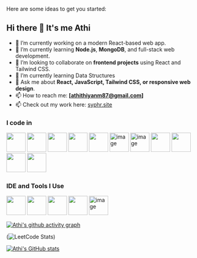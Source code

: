 Here are some ideas to get you started:
## Hi there 👋 It's me Athi

- 🔭 I’m currently working on  a modern React-based web app.
- 🌱 I’m currently learning **Node.js**, **MongoDB**, and full-stack web development.
- 👯 I’m looking to collaborate on **frontend projects** using React and Tailwind CSS.
- 🌱 I’m currently learning Data Structures
- 💬 Ask me about **React, JavaScript, Tailwind CSS, or responsive web design**.
- 📫 How to reach me: **[athithiyanm87@gmail.com]** 
- 📫 Check out my work here: [syphr.site](https://www.syphr.site/)

### I code in
<img height="50" width="50" src="https://img.icons8.com/color/48/000000/c-plus-plus-logo.png" /> <img height="50" width="50" src="https://img.icons8.com/color/48/000000/java-coffee-cup-logo.png" /> <img height="50" width="50" src="https://img.icons8.com/color/48/000000/python.png" /> <img height="50" width="50" src="https://img.icons8.com/color/48/000000/html-5.png" /> <img height="50" width="50" src="https://img.icons8.com/color/48/000000/css3.png" /> <img width="50" height="50" alt="image" src="https://github.com/user-attachments/assets/bd69be61-0cf0-487a-9266-458e02e2bbc3" /> <img width="50" height="50" alt="image" src="https://github.com/user-attachments/assets/91f41939-3102-485b-b421-a458868fce65" /> <img height="50" width="50" src="https://img.icons8.com/color/48/000000/javascript.png"/> <img height="50" width="50" src="https://img.icons8.com/color/48/000000/react-native.png"/> <img height="50" width="50" src="https://img.icons8.com/color/48/000000/google-firebase-console.png"/> <img height="50" width="50" src="https://img.icons8.com/color/48/000000/mysql-logo.png"/>

### IDE and Tools I Use
<img height="50" width="50" src="https://img.icons8.com/color/48/000000/visual-studio-code-2019.png"/> <img height="50" width="50" src="https://img.icons8.com/color/48/000000/pycharm.png"/> <img height="50" width="50" src="https://img.icons8.com/color/50/000000/git.png"/> <img height="50" src="https://img.icons8.com/officel/480/null/java-eclipse.png"/>  <img width="50" height="50" alt="image" src="https://github.com/user-attachments/assets/980c1ace-f94b-489f-ab07-984f1a040a84" />


[![Athi's github activity graph](https://github-readme-activity-graph.vercel.app/graph?username=Athi-m-dev&bg_color=050505&color=ffffff&line=0af545&point=daf609&area=true&hide_border=true)](https://github.com/ashutosh00710/github-readme-activity-graph)

(![LeetCode Stats](https://leetcard.jacoblin.cool/Athithiyan_M?theme=dark&font=Noto%20Sans%20Old%20Italic&ext=heatmap))

[![Athi's GitHub stats](https://github-readme-stats.vercel.app/api?username=Athi-m-dev)](https://github.com/Athi-m-dev/github-readme-stats)

